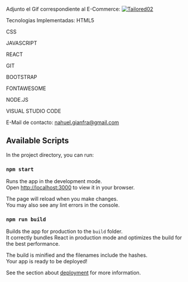 
Adjunto el Gif correspondiente al E-Commerce:
<a href="https://ibb.co/y6mnTV3"><img src="https://i.ibb.co/m9rCsSx/Tailored02.gif" alt="Tailored02" border="0"></a>

Tecnologias Implementadas: 
HTML5

CSS

JAVASCRIPT

REACT

GIT

BOOTSTRAP

FONTAWESOME

NODE.JS

VISUAL STUDIO CODE


E-Mail de contacto: nahuel.gianfra@gmail.com

## Available Scripts

In the project directory, you can run:

### `npm start`

Runs the app in the development mode.\
Open [http://localhost:3000](http://localhost:3000) to view it in your browser.

The page will reload when you make changes.\
You may also see any lint errors in the console.


### `npm run build`

Builds the app for production to the `build` folder.\
It correctly bundles React in production mode and optimizes the build for the best performance.

The build is minified and the filenames include the hashes.\
Your app is ready to be deployed!

See the section about [deployment](https://facebook.github.io/create-react-app/docs/deployment) for more information.

